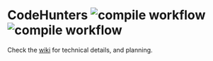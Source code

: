 # CodeHunters  ![compile workflow](https://github.com/CMPUT301W22T36/CodeHunters/actions/workflows/android.yml/badge.svg) ![compile workflow](https://github.com/CMPUT301W22T36/CodeHunters/actions/workflows/unit_test.yml/badge.svg)

Check the [wiki](https://github.com/CMPUT301W22T36/CodeHunters/wiki) for technical details, and planning.
